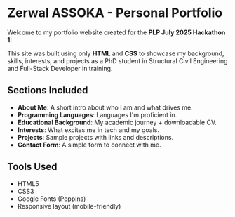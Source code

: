 # Zerwal ASSOKA - Personal Portfolio

Welcome to my portfolio website created for the **PLP July 2025 Hackathon 1**!

This site was built using only **HTML** and **CSS** to showcase my background, skills, interests, and projects as a PhD student in Structural Civil Engineering and Full-Stack Developer in training.

## Sections Included
-  **About Me**: A short intro about who I am and what drives me.
-  **Programming Languages**: Languages I'm proficient in.
-  **Educational Background**: My academic journey + downloadable CV.
-  **Interests**: What excites me in tech and my goals.
-  **Projects**: Sample projects with links and descriptions.
-  **Contact Form**: A simple form to connect with me.

## Tools Used
- HTML5
- CSS3
- Google Fonts (Poppins)
- Responsive layout (mobile-friendly)
